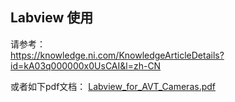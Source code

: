 Labview 使用
---
请参考：  
https://knowledge.ni.com/KnowledgeArticleDetails?id=kA03q000000x0UsCAI&l=zh-CN


或者如下pdf文档：
[Labview_for_AVT_Cameras.pdf](Labview_for_AVT_Cameras.pdf)
